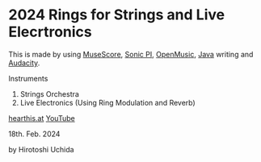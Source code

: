 # 2024 Rings for Strings and Live Elecrtronics

This is made by using [MuseScore](https://musescore.org/), [Sonic PI](https://sonic-pi.net/), [OpenMusic](http://repmus.ircam.fr/openmusic/home), [Java](https://www.java.com/) writing and [Audacity](https://www.audacityteam.org/).

Instruments
1. Strings Orchestra
2. Live Electronics (Using Ring Modulation and Reverb)

[hearthis.at](https://hearthis.at/hirotoshi-uchida-2nd/2024-rings-for-strings-and-live-elecrtronics/)
[YouTube](https://youtu.be/nWcqGcZHUxs)

18th. Feb. 2024

by Hirotoshi Uchida

